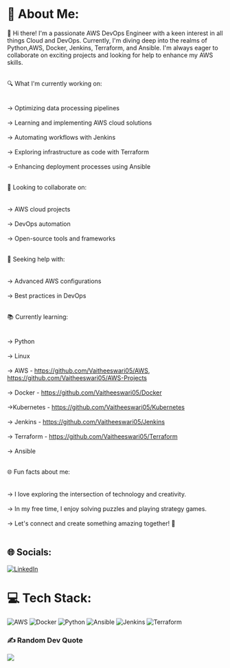 # 💫 About Me:
👋 Hi there! I'm a passionate AWS DevOps Engineer with a keen interest in all things Cloud and DevOps. Currently, I'm diving deep into the realms of Python,AWS, Docker, Jenkins, Terraform, and Ansible. I'm always eager to collaborate on exciting projects and looking for help to enhance my AWS skills.<br><br>

🔍 What I'm currently working on:<br><br>         
-> Optimizing data processing pipelines<br>         
-> Learning and implementing AWS cloud solutions<br>         
-> Automating workflows with Jenkins<br>         
-> Exploring infrastructure as code with Terraform<br>         
-> Enhancing deployment processes using Ansible<br><br>

🌟 Looking to collaborate on:<br><br>       
-> AWS cloud projects<br>       
-> DevOps automation<br>       
-> Open-source tools and frameworks<br><br>

🤝 Seeking help with:<br><br>     
-> Advanced AWS configurations<br>     
-> Best practices in DevOps<br><br>

📚 Currently learning:<br><br>       
-> Python<br>       
-> Linux<br>       
-> AWS - https://github.com/Vaitheeswari05/AWS, https://github.com/Vaitheeswari05/AWS-Projects<br>      
-> Docker - https://github.com/Vaitheeswari05/Docker<br>       
->Kubernetes - https://github.com/Vaitheeswari05/Kubernetes<br>                
-> Jenkins - https://github.com/Vaitheeswari05/Jenkins <br>       
-> Terraform - https://github.com/Vaitheeswari05/Terraform<br>       
-> Ansible<br><br>

🌐 Fun facts about me:<br><br>      
-> I love exploring the intersection of technology and creativity.<br>      
-> In my free time, I enjoy solving puzzles and playing strategy games.<br>      
-> Let's connect and create something amazing together! 🚀<br><br>




## 🌐 Socials:
[![LinkedIn](https://img.shields.io/badge/LinkedIn-%230077B5.svg?logo=linkedin&logoColor=white)](https://linkedin.com/in/vaitheeswari-c)



# 💻 Tech Stack:
![AWS](https://img.shields.io/badge/AWS-%23FF9900.svg?style=for-the-badge&logo=amazon-aws&logoColor=white) ![Docker](https://img.shields.io/badge/docker-%230db7ed.svg?style=for-the-badge&logo=docker&logoColor=white) ![Python](https://img.shields.io/badge/python-3670A0?style=for-the-badge&logo=python&logoColor=ffdd54) ![Ansible](https://img.shields.io/badge/ansible-%231A1918.svg?style=for-the-badge&logo=ansible&logoColor=white) ![Jenkins](https://img.shields.io/badge/jenkins-%232C5263.svg?style=for-the-badge&logo=jenkins&logoColor=white) ![Terraform](https://img.shields.io/badge/terraform-%235835CC.svg?style=for-the-badge&logo=terraform&logoColor=white)



### ✍️ Random Dev Quote
![](https://quotes-github-readme.vercel.app/api?type=horizontal&theme=radical)

